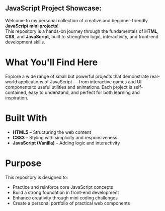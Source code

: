 ## JavaScript Project Showcase: 

Welcome to my personal collection of creative and beginner-friendly **JavaScript mini projects**!  
This repository is a hands-on journey through the fundamentals of **HTML**, **CSS**, and **JavaScript**, built to strengthen logic, interactivity, and front-end development skills.

# What You'll Find Here

Explore a wide range of small but powerful projects that demonstrate real-world applications of JavaScript — from interactive games and 
UI components to useful utilities and animations. Each project is self-contained, easy to understand, and perfect for both learning and inspiration.

# Built With

- **HTML5** – Structuring the web content  
- **CSS3** – Styling with simplicity and responsiveness  
- **JavaScript (Vanilla)** – Adding logic and interactivity  

# Purpose

This repository is designed to:

- Practice and reinforce core JavaScript concepts  
- Build a strong foundation in front-end development  
- Enhance creativity through mini coding challenges  
- Create a personal portfolio of practical web components 
